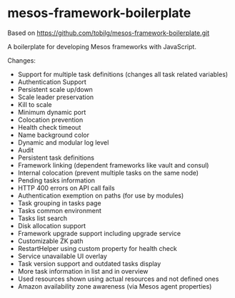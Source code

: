 # mesos-framework-boilerplate

Based on https://github.com/tobilg/mesos-framework-boilerplate.git

A boilerplate for developing Mesos frameworks with JavaScript.

Changes:

- Support for multiple task definitions (changes all task related variables)
- Authentication Support
- Persistent scale up/down
- Scale leader preservation
- Kill to scale
- Minimum dynamic port
- Colocation prevention
- Health check timeout
- Name background color
- Dynamic and modular log level
- Audit
- Persistent task definitions
- Framework linking (dependent frameworks like vault and consul)
- Internal colocation (prevent multiple tasks on the same node)
- Pending tasks information
- HTTP 400 errors on API call fails
- Authentication exemption on paths (for use by modules)
- Task grouping in tasks page
- Tasks common environment
- Tasks list search
- Disk allocation support
- Framework upgrade support including upgrade service
- Customizable ZK path
- RestartHelper using custom property for health check
- Service unavailable UI overlay
- Task version support and outdated tasks display
- More task information in list and in overview
- Used resources shown using actual resources and not defined ones
- Amazon availability zone awareness (via Mesos agent properties)
